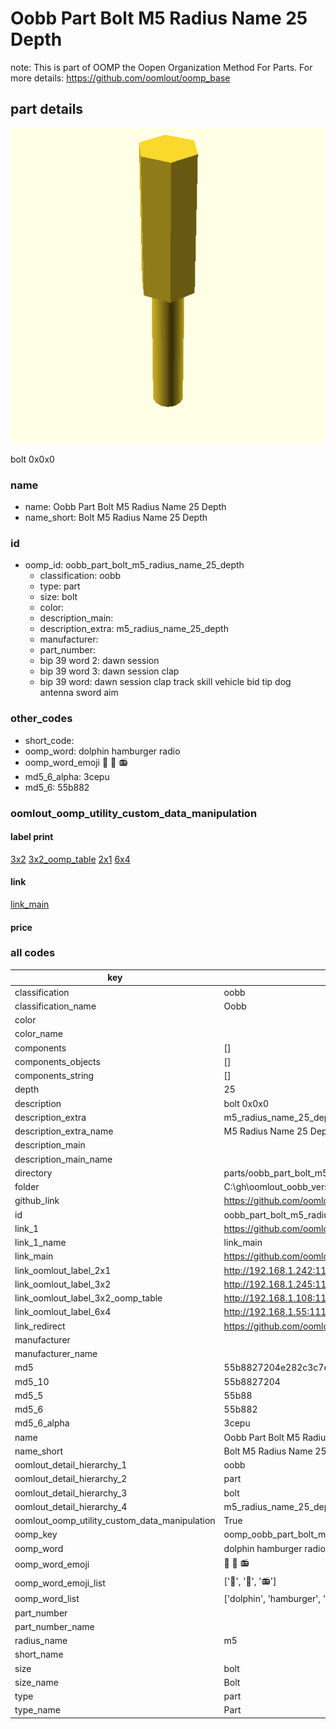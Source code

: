 # Oobb Part Bolt M5 Radius Name 25 Depth  

note: This is part of OOMP the Oopen Organization Method For Parts. For more details: https://github.com/oomlout/oomp_base

##  part details
  

[![](3dpr.png)](3dpr.png)

bolt 0x0x0



### name
* name: Oobb Part Bolt M5 Radius Name 25 Depth
* name_short: Bolt M5 Radius Name 25 Depth
### id
* oomp_id: oobb_part_bolt_m5_radius_name_25_depth
  * classification: oobb
  * type: part
  * size: bolt
  * color: 
  * description_main: 
  * description_extra: m5_radius_name_25_depth
  * manufacturer: 
  * part_number: 
  * bip 39 word 2: dawn session
  * bip 39 word 3: dawn session clap
  * bip 39 word: dawn session clap track skill vehicle bid tip dog antenna sword aim

### other_codes
* short_code: 
* oomp_word: dolphin hamburger radio
* oomp_word_emoji :dolphin: :hamburger: :radio:
* md5_6_alpha: 3cepu
* md5_6: 55b882






### oomlout_oomp_utility_custom_data_manipulation
#### label print
[3x2](http://192.168.1.245:1112/?label=oomp%203cepu)
[3x2_oomp_table](http://192.168.1.108:1112/?label=oomp%203cepu)
[2x1](http://192.168.1.242:1112/?label=oomp%203cepu)
[6x4](http://192.168.1.55:1112/?label=oomp%203cepu)    

#### link

[link_main](https://github.com/oomlout/oomlout_oobb_version_4_generated_parts/tree/main/navigation_oomp/oobb/part/bolt//m5_radius_name_25_depth/part)                              

#### price







### all codes 
| key | value |  
| --- | --- |  
| classification | oobb |  
| classification_name | Oobb |  
| color |  |  
| color_name |  |  
| components | [] |  
| components_objects | [] |  
| components_string | [] |  
| depth | 25 |  
| description | bolt 0x0x0 |  
| description_extra | m5_radius_name_25_depth |  
| description_extra_name | M5 Radius Name 25 Depth |  
| description_main |  |  
| description_main_name |  |  
| directory | parts/oobb_part_bolt_m5_radius_name_25_depth |  
| folder | C:\gh\oomlout_oobb_version_4_generated_parts\parts\oobb_part_bolt_m5_radius_name_25_depth |  
| github_link | https://github.com/oomlout/oomlout_oomp_part_src/tree/main/parts/oobb_part_bolt_m5_radius_name_25_depth |  
| id | oobb_part_bolt_m5_radius_name_25_depth |  
| link_1 | https://github.com/oomlout/oomlout_oobb_version_4_generated_parts/tree/main/navigation_oomp/oobb/part/bolt//m5_radius_name_25_depth/part |  
| link_1_name | link_main |  
| link_main | https://github.com/oomlout/oomlout_oobb_version_4_generated_parts/tree/main/navigation_oomp/oobb/part/bolt//m5_radius_name_25_depth/part |  
| link_oomlout_label_2x1 | http://192.168.1.242:1112/?label=oomp%203cepu |  
| link_oomlout_label_3x2 | http://192.168.1.245:1112/?label=oomp%203cepu |  
| link_oomlout_label_3x2_oomp_table | http://192.168.1.108:1112/?label=oomp%203cepu |  
| link_oomlout_label_6x4 | http://192.168.1.55:1112/?label=oomp%203cepu |  
| link_redirect | https://github.com/oomlout/oomlout_oobb_version_4_generated_parts/tree/main/parts/hardware_bolt_m5_25 |  
| manufacturer |  |  
| manufacturer_name |  |  
| md5 | 55b8827204e282c3c7e53e6853b111bf |  
| md5_10 | 55b8827204 |  
| md5_5 | 55b88 |  
| md5_6 | 55b882 |  
| md5_6_alpha | 3cepu |  
| name | Oobb Part Bolt M5 Radius Name 25 Depth |  
| name_short | Bolt M5 Radius Name 25 Depth |  
| oomlout_detail_hierarchy_1 | oobb |  
| oomlout_detail_hierarchy_2 | part |  
| oomlout_detail_hierarchy_3 | bolt |  
| oomlout_detail_hierarchy_4 | m5_radius_name_25_depth |  
| oomlout_oomp_utility_custom_data_manipulation | True |  
| oomp_key | oomp_oobb_part_bolt_m5_radius_name_25_depth |  
| oomp_word | dolphin hamburger radio |  
| oomp_word_emoji | :dolphin: :hamburger: :radio: |  
| oomp_word_emoji_list | [':dolphin:', ':hamburger:', ':radio:'] |  
| oomp_word_list | ['dolphin', 'hamburger', 'radio'] |  
| part_number |  |  
| part_number_name |  |  
| radius_name | m5 |  
| short_name |  |  
| size | bolt |  
| size_name | Bolt |  
| type | part |  
| type_name | Part |  
